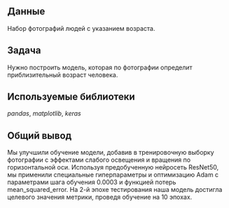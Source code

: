 ## Данные

Набор фотографий людей с указанием возраста.

## Задача

Нужно построить модель, которая по фотографии определит приблизительный возраст человека.

## Используемые библиотеки
*pandas*, *matplotlib*, *keras*

## Общий вывод
Мы улучшили обучение модели, добавив в тренировочную выборку фотографии с эффектами слабого освещения и вращения по горизонтальной оси. Используя предобученную нейросеть ResNet50, мы применили специальные гиперпараметры и оптимизацию Adam с параметрами шага обучения 0.0003 и функцией потерь mean_squared_error. На 2-й эпохе тестирования наша модель достигла целевого значения метрики, проведя обучение на 10 эпохах.
